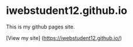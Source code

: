 # iwebstudent12.github.io
This is my github pages site.

[View my site] (https://iwebstudent12.github.io/)
